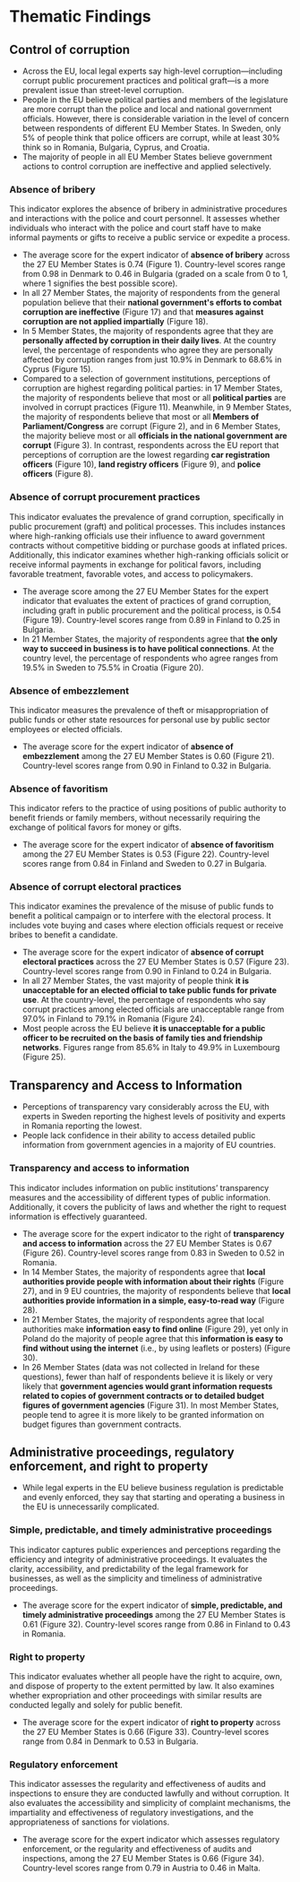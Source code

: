 # Thematic Findings

## Control of corruption

- Across the EU, local legal experts say high-level corruption—including corrupt public procurement practices and political graft—is a more prevalent issue than street-level corruption.
- People in the EU believe political parties and members of the legislature are more corrupt than the police and local and national government officials. However, there is considerable variation in the level of concern between respondents of different EU Member States. In Sweden, only 5% of people think that police officers are corrupt, while at least 30% think so in Romania, Bulgaria, Cyprus, and Croatia.
- The majority of people in all EU Member States believe government actions to control corruption are ineffective and applied selectively.

### Absence of bribery

This indicator explores the absence of bribery in administrative procedures and interactions with the police and court personnel. It assesses whether individuals who interact with the police and court staff have to make informal payments or gifts to receive a public service or expedite a process.

- The average score for the expert indicator of **absence of bribery** across the 27 EU Member States is 0.74 (Figure 1). Country-level scores range from 0.98 in Denmark to 0.46 in Bulgaria (graded on a scale from 0 to 1, where 1 signifies the best possible score).
- In all 27 Member States, the majority of respondents from the general population believe that their **national government's efforts to combat corruption are ineffective** (Figure 17) and that **measures against corruption are not applied impartially** (Figure 18).
- In 5 Member States, the majority of respondents agree that they are **personally affected by corruption in their daily lives**. At the country level, the percentage of respondents who agree they are personally affected by corruption ranges from just 10.9% in Denmark to 68.6% in Cyprus (Figure 15).
- Compared to a selection of government institutions, perceptions of corruption are highest regarding political parties: in 17 Member States, the majority of respondents believe that most or all **political parties** are involved in corrupt practices (Figure 11). Meanwhile, in 9 Member States, the majority of respondents believe that most or all **Members of Parliament/Congress** are corrupt (Figure 2), and in 6 Member States, the majority believe most or all **officials in the national government are corrupt** (Figure 3). In contrast, respondents across the EU report that perceptions of corruption are the lowest regarding **car registration officers** (Figure 10), **land registry officers** (Figure 9), and **police officers** (Figure 8).

### Absence of corrupt procurement practices

This indicator evaluates the prevalence of grand corruption, specifically in public procurement (graft) and political processes. This includes instances where high-ranking officials use their influence to award government contracts without competitive bidding or purchase goods at inflated prices. Additionally, this indicator examines whether high-ranking officials solicit or receive informal payments in exchange for political favors, including favorable treatment, favorable votes, and access to policymakers.

- The average score among the 27 EU Member States for the expert indicator that evaluates the extent of practices of grand corruption, including graft in public procurement and the political process, is 0.54 (Figure 19). Country-level scores range from 0.89 in Finland to 0.25 in Bulgaria.
- In 21 Member States, the majority of respondents agree that **the only way to succeed in business is to have political connections**. At the country level, the percentage of respondents who agree ranges from 19.5% in Sweden to 75.5% in Croatia (Figure 20).

### Absence of embezzlement

This indicator measures the prevalence of theft or misappropriation of public funds or other state resources for personal use by public sector employees or elected officials.

- The average score for the expert indicator of **absence of embezzlement** among the 27 EU Member States is 0.60 (Figure 21). Country-level scores range from 0.90 in Finland to 0.32 in Bulgaria.

### Absence of favoritism

This indicator refers to the practice of using positions of public authority to benefit friends or family members, without necessarily requiring the exchange of political favors for money or gifts.

- The average score for the expert indicator of **absence of favoritism** among the 27 EU Member States is 0.53 (Figure 22). Country-level scores range from 0.84 in Finland and Sweden to 0.27 in Bulgaria.

### Absence of corrupt electoral practices

This indicator examines the prevalence of the misuse of public funds to benefit a political campaign or to interfere with the electoral process. It includes vote buying and cases where election officials request or receive bribes to benefit a candidate.

- The average score for the expert indicator of **absence of corrupt electoral practices** across the 27 EU Member States is 0.57 (Figure 23). Country-level scores range from 0.90 in Finland to 0.24 in Bulgaria.
- In all 27 Member States, the vast majority of people think **it is unacceptable for an elected official to take public funds for private use**. At the country-level, the percentage of respondents who say corrupt practices among elected officials are unacceptable range from 97.0% in Finland to 79.1% in Romania (Figure 24). 
- Most people across the EU believe **it is unacceptable for a public officer to be recruited on the basis of family ties and friendship networks**. Figures range from 85.6% in Italy to 49.9% in Luxembourg (Figure 25).

## Transparency and Access to Information

- Perceptions of transparency vary considerably across the EU, with experts in Sweden reporting the highest levels of positivity and experts in Romania reporting the lowest.
- People lack confidence in their ability to access detailed public information from government agencies in a majority of EU countries.

### Transparency and access to information

This indicator includes information on public institutions’ transparency measures and the accessibility of different types of public information. Additionally, it covers the publicity of laws and whether the right to request information is effectively guaranteed.

- The average score for the expert indicator to the right of **transparency and access to information** across the 27 EU Member States is 0.67 (Figure 26). Country-level scores range from 0.83 in Sweden to 0.52 in Romania.
- In 14 Member States, the majority of respondents agree that **local authorities provide people with information about their rights** (Figure 27), and in 9 EU countries, the majority of respondents believe that **local authorities provide information in a simple, easy-to-read way** (Figure 28).
- In 21 Member States, the majority of respondents agree that local authorities make **information easy to find online** (Figure 29), yet only in Poland do the majority of people agree that this **information is easy to find without using the internet** (i.e., by using leaflets or posters) (Figure 30).
- In 26 Member States (data was not collected in Ireland for these questions), fewer than half of respondents believe it is likely or very likely that **government agencies would grant information requests related to copies of government contracts or to detailed budget figures of government agencies** (Figure 31). In most Member States, people tend to agree it is more likely to be granted information on budget figures than government contracts.

## Administrative proceedings, regulatory enforcement, and right to property

- While legal experts in the EU believe business regulation is predictable and evenly enforced, they say that starting and operating a business in the EU is unnecessarily complicated.

### Simple, predictable, and timely administrative proceedings

This indicator captures public experiences and perceptions regarding the efficiency and integrity of administrative proceedings. It evaluates the clarity, accessibility, and predictability of the legal framework for businesses, as well as the simplicity and timeliness of administrative proceedings.

- The average score for the expert indicator of **simple, predictable, and timely administrative proceedings** among the 27 EU Member States is 0.61 (Figure 32). Country-level scores range from 0.86 in Finland to 0.43 in Romania.

### Right to property

This indicator evaluates whether all people have the right to acquire, own, and dispose of property to the extent permitted by law. It also examines whether expropriation and other proceedings with similar results are conducted legally and solely for public benefit.

- The average score for the expert indicator of **right to property** across the 27 EU Member States is 0.66 (Figure 33). Country-level scores range from 0.84 in Denmark to 0.53 in Bulgaria.

### Regulatory enforcement

This indicator assesses the regularity and effectiveness of audits and inspections to ensure they are conducted lawfully and without corruption. It also evaluates the accessibility and simplicity of complaint mechanisms, the impartiality and effectiveness of regulatory investigations, and the appropriateness of sanctions for violations.

- The average score for the expert indicator which assesses regulatory enforcement, or the regularity and effectiveness of audits and inspections, among the 27 EU Member States is 0.66 (Figure 34). Country-level scores range from 0.79 in Austria to 0.46 in Malta.
